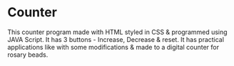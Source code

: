 # Counter
This counter program made with HTML
styled in CSS & programmed using JAVA Script.
It has 3 buttons - Increase, Decrease & reset.
It has practical applications like with some
modifications & made to a digital counter for
rosary beads.
